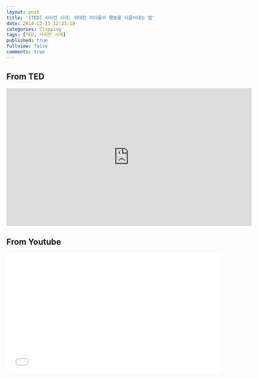 ```yaml
---
layout: post
title: '[TED] 사이먼 시넥: 위대한 리더들이 행동을 이끌어내는 법'
date: 2014-12-15 12:23:18
categories: Clipping
tags: [TED, 사이먼 시넥]
published: true
fullview: false
comments: true
---
```


## From TED
<iframe width="640" height="360" src="https://embed-ssl.ted.com/talks/simon_sinek_how_great_leaders_inspire_action.html" frameborder="0" scrolling="no" webkitallowfullscreen="webkitallowfullscreen" mozallowfullscreen="mozallowfullscreen" allowfullscreen="allowfullscreen"></iframe>

## From Youtube
<iframe width="560" height="315" src="//www.youtube.com/embed/qp0HIF3SfI4" frameborder="0" allowfullscreen="allowfullscreen"></iframe>

